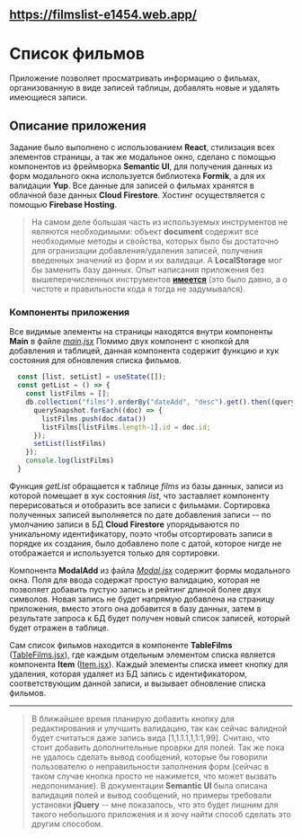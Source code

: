 https://filmslist-e1454.web.app/
---
# Список фильмов
Приложение позволяет просматривать информацию о фильмах, организованную в виде записей таблицы, добавлять новые и удалять имеющиеся записи.
## Описание приложения
Задание было выполнено с использованием **React**, стилизация всех элементов страницы, а так же модальное окно, сделано с помощью компонентов из фреймворка **Semantic UI**, для получения данных из форм модального окна используется библиотека **Formik**, а для их валидации **Yup**. Все данные для записей о фильмах хранятся в облачной базе данных **Cloud Firestore**. Хостинг осуществляется с помощью **Firebase Hosting**.
> На самом деле большая часть из используемых инструментов не являются необходимыми: объект **document** содержит все необходимые методы и свойства, которых было бы достаточно для огранизации добавления/удаления записей, получения введенных значений из форм и их валидаци. А **LocalStorage** мог бы заменить базу данных. Опыт написания приложения без вышеперечисленных инструментов **[имеется](https://github.com/qbLua/calc)** (это было давно, а о чистоте и правильности кода я тогда не задумывался).

### Компоненты приложения
Все видимые элементы на страницы находятся внутри компоненты **Main** в файле *[main.jsx](src\components\main.jsx)*
Помимо двух компонент с кнопкой для добавления и таблицей, данная компонента содержит функцию и хук состояния для обновления списка фильмов. 
```javascript
  const [list, setList] = useState([]);
  const getList = () => {
    const listFilms = [];
    db.collection("films").orderBy("dateAdd", "desc").get().then((querySnapshot) => {
      querySnapshot.forEach((doc) => {
        listFilms.push(doc.data())
        listFilms[listFilms.length-1].id = doc.id;
      });
      setList(listFilms)
    });
    console.log(listFilms)
  }
```
Функция *getList* обращается к таблице *films* из базы данных, записи из которой помещает в хук состояния *list*, что заставляет компоненту перерисоваться и отобразить все записи с фильмами. Сортировка полученных записей выполняется по дате добавления записи -- по умолчанию записи в БД  **Cloud Firestore** упорядываются по уникальному идентификатору, поэто чтобы отсортировать записи в порядке их создания, было добавлено поле с датой, которое нигде не отображается и используется только для сортировки.

Компонента **ModalAdd** из файла *[Modal.jsx](src\components\Modal.jsx)* содержит формы модального окна. Поля для ввода содержат простую валидацию, которая не позволяет добавить пустую запись и рейтинг длиной более двух символов. Новая запись не будет напрямую добавлена на страницу приложения, вместо этого она добавится в базу данных, затем в результате запроса к БД будет получен новый список записей, который будет отражен в таблице.

Сам список фильмов находится в компоненте **TableFilms** ([TableFilms.jsx](src\components\tableFilms.jsx)), где каждым отдельным элементом списка является компонента **Item** ([Item.jsx](src\components\Item.jsx)). Каждый элементы списка имеет кнопку для удаления, которая удаляет из БД запись с идентификатором, соответствующим данной записи, и вызывает обновление списка фильмов.

---
> В ближайшее время планирую добавить кнопку для редактирования и улучшить валидацию, так как сейчас валидной будет считаться даже запись вида [1,1.1.1,1,1:1,99]. Считаю, что стоит добавить дополнительные проврки для полей. Так же пока не удалось сделать вывод сообщений, которые бы говорили пользователю о неправильности заполнения форм (сейчас в таком случае кнопка просто не нажимется, что может вызвать недопонимание). В документации **Semantic UI** была описана валидация полей и вывод сообщений, но примеры требовали установки **jQuery** -- мне показалось, что это будет лишним для такого небольшого приложения и я хочу найти способ сделать это другим способом.